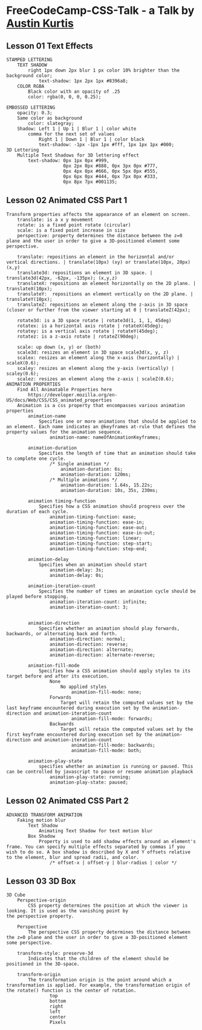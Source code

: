 # FreeCodeCamp-CSS-Talk - a Talk by [Austin Kurtis](https://github.com/austinKurtis)
## Lesson 01 Text Effects
    STAMPED LETTERING
        TEXT SHADOW
            right 1px down 2px blur 1 px color 10% brighter than the background color;
                text-shadow: 1px 2px 1px #8396a8;
        COLOR RGBA
            Black color with an opacity of .25
            color: rgba(0, 0, 0, 0.25);

    EMBOSSED LETTERING
        opacity: 0.3;
        Same color as background
            color: slategray;
        Shadow: Left 1 | Up 1 | Blur 1 | color white 
            comma for the next set of values
                Right 1 | Down 1 | Blur 1 | color black
                text-shadow: -1px -1px 1px #fff, 1px 1px 1px #000;
    3D Lettering
        Multiple Text Shadows for 3D lettering effect
            text-shadow: 0px 1px 0px #999,
                         0px 2px 0px #888, 0px 3px 0px #777, 
                         0px 4px 0px #666, 0px 5px 0px #555, 
                         0px 6px 0px #444, 0px 7px 0px #333, 
                         0px 8px 7px #001135;


## Lesson 02 Animated CSS Part 1
    Transform properties affects the appearance of an element on screen.
		translate: is a x y movement
		rotate: is a fixed point rotate (circular)
		scale: is a fixed point increase in size
		perspective: property determines the distance between the z=0 plane and the user in order to give a 3D-positioned element some perspective.

		translate: repositions an element in the horizontal and/or vertical directions. | translate(10px) (xy) or translate(10px, 20px) (x,y)
		translate3d: repositions an element in 3D space. | translate3d(42px, -62px, -135px); (x,y,z) 
		translateX: repositions an element horizontally on the 2D plane. | translateX(10px);
		translateY:  repositions an element vertically on the 2D plane. | translateY(10px);
		translateZ: repositions an element along the z-axis in 3D space (closer or further from the viewer starting at 0 | translateZ(42px);

		rotate3d: is a 3D space rotate | rotate3d(1, 1, 1, 45deg)
		rotatex: is a horizontal axis rotate | rotateX(45deg);
		rotatey: is a vertical axis rotate | rotateY(45deg);
		rotatez: is a z-axis rotate | rotateZ(90deg);

		scale: up down (x, y) or (both)
		scale3d: resizes an element in 3D space scale3d(x, y, z)
		scalex: resizes an element along the x-axis (horizontally) | scaleX(0.6);
		scaley: resizes an element along the y-axis (vertically) | scaley(0.6);
		scalez: resizes an element along the z-axis | scaleZ(0.6);
    ANIMATION PROPERTIES
        Find All Animatable Properties here
            https://developer.mozilla.org/en-US/docs/Web/CSS/CSS_animated_properties
        Animation is a css property that encompasses various animation properties
            animation-name
                Specifies one or more animations that should be applied to an element. Each name indicates an @keyframes at-rule that defines the property values for the animation sequence.
                    animation-name: nameOfAnimationKeyframes;

            animation-duration
                Specifies the length of time that an animation should take to complete one cycle.
                    /* Single animation */
                        animation-duration: 6s;
                        animation-duration: 120ms;
                    /* Multiple animations */
                        animation-duration: 1.64s, 15.22s;
                        animation-duration: 10s, 35s, 230ms;

            animation timing-function
                Specifies how a CSS animation should progress over the duration of each cycle.
                    animation-timing-function: ease;
                    animation-timing-function: ease-in;
                    animation-timing-function: ease-out;
                    animation-timing-function: ease-in-out;
                    animation-timing-function: linear;
                    animation-timing-function: step-start;
                    animation-timing-function: step-end;

            animation-delay
                Specifies when an animation should start
                    animation-delay: 3s;
                    animation-delay: 0s;

            animation-iteration-count
                Specifies the number of times an animation cycle should be played before stopping.
                    animation-iteration-count: infinite;
                    animation-iteration-count: 3;

                
            animation-direction
                Specifies whether an animation should play forwards, backwards, or alternating back and forth.
                    animation-direction: normal;
                    animation-direction: reverse;
                    animation-direction: alternate;
                    animation-direction: alternate-reverse;

            animation-fill-mode
                Specifies how a CSS animation should apply styles to its target before and after its execution.
                    None
                        No applied styles
                            animation-fill-mode: none;
                    Forwards
                        Target will retain the computed values set by the last keyframe encountered during execution set by the animation-direction and animation-iteration-count
                            animation-fill-mode: forwards;
                    Backwards
                        Target will retain the computed values set by the first keyframe encountered during execution set by the animation-direction and animation-iteration-count
                            animation-fill-mode: backwards;
                            animation-fill-mode: both;

            animation-play-state
                specifies whether an animation is running or paused. This can be controlled by javascript to pause or resume animation playback
                    animation-play-state: running;
                    animation-play-state: paused;

## Lesson 02 Animated CSS Part 2
    ADVANCED TRANSFORM ANIMATION
        Faking motion blur
            Text Shadow
                Animating Text Shadow for text motion blur
            Box Shadow
                Property is used to add shadow effects around an element's frame. You can specify multiple effects separated by commas if you wish to do so. A box shadow is described by X and Y offsets relative to the element, blur and spread radii, and color.
                    /* offset-x | offset-y | blur-radius | color */

## Lesson 03 3D Box
    3D Cube
        Perspective-origin 
            CSS property determines the position at which the viewer is looking. It is used as the vanishing point by the perspective property.	

        Perspective
            The perspective CSS property determines the distance between the z=0 plane and the user in order to give a 3D-positioned element some perspective.

        transform-style: preserve-3d
            Indicates that the children of the element should be positioned in the 3D-space.

        transform-origin
            The transformation origin is the point around which a transformation is applied. For example, the transformation origin of the rotate() function is the center of rotation. 
                    top
                    bottom
                    right
                    left
                    center
                    Pixels

